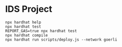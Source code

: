 # IDS Project

```shell
npx hardhat help
npx hardhat test
REPORT_GAS=true npx hardhat test
npx hardhat compile
npx hardhat run scripts/deploy.js --network goerli  
```
